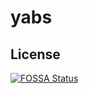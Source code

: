 # yabs

## License
[![FOSSA Status](https://app.fossa.io/api/projects/git%2Bgithub.com%2Fyabslabs%2Fyabs.svg?type=large)](https://app.fossa.io/projects/git%2Bgithub.com%2Fyabslabs%2Fyabs?ref=badge_large)